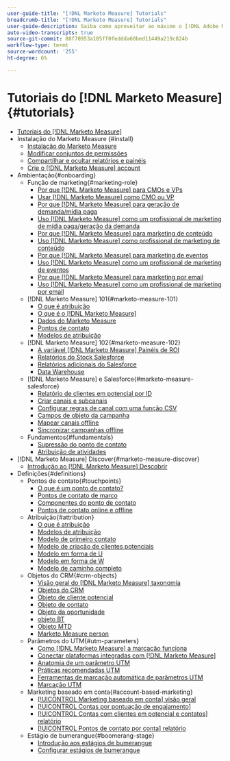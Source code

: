 ```yaml
---
user-guide-title: "[!DNL Marketo Measure] Tutorials"
breadcrumb-title: "[!DNL Marketo Measure] Tutorials"
user-guide-description: Saiba como aproveitar ao máximo o [!DNL Adobe Marketo Measure] (anteriormente, [!DNL Bizible]), the industry's leading B2B marketing attribution application. Watch tutorials on installation, onboarding, [!DNL Marketo Measure] fundamentos e definições.
auto-video-transcripts: true
source-git-commit: 88f70953a105ff0feddda60bed11449a219c824b
workflow-type: tm+mt
source-wordcount: '255'
ht-degree: 6%

---
```



# Tutoriais do [!DNL Marketo Measure] {#tutorials}

+ [Tutoriais do [!DNL Marketo Measure]](overview.md)
+ Instalação do Marketo Measure {#install}
   + [Instalação do Marketo Measure](/help/installing/install-production.md)
   + [Modificar conjuntos de permissões](/help/installing/modify-permission-sets-production.md)
   + [Compartilhar e ocultar relatórios e painéis](/help/installing/sharing-reports-production.md)
   + [Crie o [!DNL Marketo Measure] account](/help/installing/creating-marketo-measure-account-production.md)
+ Ambientação{#onboarding}
   + Função de marketing{#marketing-role}
      + [Por que [!DNL Marketo Measure] para CMOs e VPs](/help/onboarding/marketing-role/cmo-and-vp-why.md)
      + [Usar [!DNL Marketo Measure] como CMO ou VP](/help/onboarding/marketing-role/cmo-and-vp-using.md)
      + [Por que [!DNL Marketo Measure] para geração de demanda/mídia paga](/help/onboarding/marketing-role/demand-gen-why.md)
      + [Uso [!DNL Marketo Measure] como um profissional de marketing de mídia paga/geração da demanda](/help/onboarding/marketing-role/demand-gen-using.md)
      + [Por que [!DNL Marketo Measure] para marketing de conteúdo](/help/onboarding/marketing-role/content-marketing-why.md)
      + [Uso [!DNL Marketo Measure] como profissional de marketing de conteúdo](/help/onboarding/marketing-role/content-marketing-using.md)
      + [Por que [!DNL Marketo Measure] para marketing de eventos](/help/onboarding/marketing-role/events-marketing-why.md)
      + [Uso [!DNL Marketo Measure] como um profissional de marketing de eventos](/help/onboarding/marketing-role/events-marketing-using.md)
      + [Por que [!DNL Marketo Measure] para marketing por email](/help/onboarding/marketing-role/email-marketing-why.md)
      + [Uso [!DNL Marketo Measure] como um profissional de marketing por email](/help/onboarding/marketing-role/email-marketing-using.md)
   + [!DNL Marketo Measure] 101{#marketo-measure-101}
      + [O que é atribuição](/help/onboarding/marketo-measure-101/what-is-attribution.md)
      + [O que é o [!DNL Marketo Measure]](/help/onboarding/marketo-measure-101/what-is-marketo-measure.md)
      + [Dados do Marketo Measure](/help/onboarding/marketo-measure-101/marketo-measure-data.md)
      + [Pontos de contato](/help/onboarding/marketo-measure-101/touchpoints.md)
      + [Modelos de atribuição](/help/onboarding/marketo-measure-101/attribution-models.md)
   + [!DNL Marketo Measure] 102{#marketo-measure-102}
      + [A variável [!DNL Marketo Measure] Painéis de ROI](/help/onboarding/marketo-measure-102/roi-dashboards.md)
      + [Relatórios do Stock Salesforce](/help/onboarding/marketo-measure-102/stock-salesforce-reports.md)
      + [Relatórios adicionais do Salesforce](/help/onboarding/marketo-measure-102/addtional-salesforce-reports.md)
      + [Data Warehouse](/help/onboarding/marketo-measure-102/data-warehouse.md)
   + [!DNL Marketo Measure] e Salesforce{#marketo-measure-salesforce}
      + [Relatório de clientes em potencial por ID](/help/onboarding/marketo-measure-salesforce/leads-by-id-report.md)
      + [Criar canais e subcanais](/help/onboarding/marketo-measure-salesforce/creating-channels-subchannels.md)
      + [Configurar regras de canal com uma função CSV](/help/onboarding/marketo-measure-salesforce/channel-rules-csv.md)
      + [Campos de objeto da campanha](/help/onboarding/marketo-measure-salesforce/campaign-object-fields.md)
      + [Mapear canais offline](/help/onboarding/marketo-measure-salesforce/mapping-offline-channels.md)
      + [Sincronizar campanhas offline](/help/onboarding/marketo-measure-salesforce/syncing-offline-campaigns.md)
   + Fundamentos{#fundamentals}
      + [Supressão do ponto de contato](/help/onboarding/marketo-measure-salesforce/touchpoint-suppression.md)
      + [Atribuição de atividades](/help/onboarding/fundamentals/activities-attribution.md)
+ [!DNL Marketo Measure] Discover{#marketo-measure-discover}
   + [Introdução ao [!DNL Marketo Measure] Descobrir](/help/marketo-measure-discover/introduction-to-marketo-measure-discover.md)
+ Definições{#definitions}
   + Pontos de contato{#touchpoints}
      + [O que é um ponto de contato?](/help/definitions/touchpoints/what-is-a-touchpoint.md)
      + [Pontos de contato de marco](/help/definitions/touchpoints/milestone-touchpoints.md)
      + [Componentes do ponto de contato](/help/definitions/touchpoints/touchpoint-components.md)
      + [Pontos de contato online e offline](/help/definitions/touchpoints/online-offline-touchpoints.md)
   + Atribuição{#attribution}
      + [O que é atribuição](/help/definitions/attribution/what-is-attribution.md)
      + [Modelos de atribuição](/help/definitions/attribution/attribution-models.md)
      + [Modelo de primeiro contato](/help/definitions/attribution/first-touch-model.md)
      + [Modelo de criação de clientes potenciais](/help/definitions/attribution/lead-creation-model.md)
      + [Modelo em forma de U](/help/definitions/attribution/u-shaped-model.md)
      + [Modelo em forma de W](/help/definitions/attribution/w-shaped-model.md)
      + [Modelo de caminho completo](/help/definitions/attribution/full-path-model.md)
   + Objetos do CRM{#crm-objects}
      + [Visão geral do [!DNL Marketo Measure] taxonomia](/help/definitions/crm-objects/taxonomy-overview.md)
      + [Objetos do CRM](/help/definitions/crm-objects/crm-objects.md)
      + [Objeto de cliente potencial](/help/definitions/crm-objects/lead-object.md)
      + [Objeto de contato](/help/definitions/crm-objects/contact-object.md)
      + [Objeto da oportunidade](/help/definitions/crm-objects/opportunity-object.md)
      + [objeto BT](/help/definitions/crm-objects/bt-object.md)
      + [Objeto MTD](/help/definitions/crm-objects/bat-object.md)
      + [Marketo Measure person](/help/definitions/crm-objects/marketo-measure-person.md)
   + Parâmetros do UTM{#utm-parameters}
      + [Como [!DNL Marketo Measure] a marcação funciona](/help/definitions/utm-parameters/how-marketo-measure-tagging-works.md)
      + [Conectar plataformas integradas com [!DNL Marketo Measure]](/help/definitions/utm-parameters/connecting-integrated-platforms-with-marketo-measure.md)
      + [Anatomia de um parâmetro UTM](/help/definitions/utm-parameters/anatomy-of-a-utm-parameter.md)
      + [Práticas recomendadas UTM](/help/definitions/utm-parameters/utm-best-practices.md)
      + [Ferramentas de marcação automática de parâmetros UTM](/help/definitions/utm-parameters/utm-parameter-auto-tagging-tools.md)
      + [Marcação UTM](/help/definitions/utm-parameters/utm-tagging.md)
   + Marketing baseado em conta{#account-based-marketing}
      + [[!UICONTROL Marketing baseado em conta] visão geral](/help/definitions/account-based-marketing/abm-overview.md)
      + [[!UICONTROL Contas por pontuação de engajamento]](/help/definitions/account-based-marketing/accounts-by-engagement-score.md)
      + [[!UICONTROL Contas com clientes em potencial e contatos] relatório](/help/definitions/account-based-marketing/accounts-with-leads-and-contacts.md)
      + [[!UICONTROL Pontos de contato por conta] relatório](/help/definitions/account-based-marketing/touchpoints-per-account-report.md)
   + Estágio de bumerangue{#boomerang-stage}
      + [Introdução aos estágios de bumerangue](/help/definitions/boomerang-stage/introduction-to-boomerang-stages.md)
      + [Configurar estágios de bumerangue](/help/definitions/boomerang-stage/setting-up-boomerang-stages.md)
